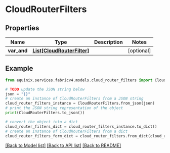 # CloudRouterFilters


## Properties

Name | Type | Description | Notes
------------ | ------------- | ------------- | -------------
**var_and** | [**List[CloudRouterFilter]**](CloudRouterFilter.md) |  | [optional] 

## Example

```python
from equinix.services.fabricv4.models.cloud_router_filters import CloudRouterFilters

# TODO update the JSON string below
json = "{}"
# create an instance of CloudRouterFilters from a JSON string
cloud_router_filters_instance = CloudRouterFilters.from_json(json)
# print the JSON string representation of the object
print(CloudRouterFilters.to_json())

# convert the object into a dict
cloud_router_filters_dict = cloud_router_filters_instance.to_dict()
# create an instance of CloudRouterFilters from a dict
cloud_router_filters_form_dict = cloud_router_filters.from_dict(cloud_router_filters_dict)
```
[[Back to Model list]](../README.md#documentation-for-models) [[Back to API list]](../README.md#documentation-for-api-endpoints) [[Back to README]](../README.md)


